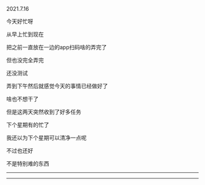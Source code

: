 2021.7.16

今天好忙呀

从早上忙到现在

把之前一直放在一边的app扫码啥的弄完了

但也没完全弄完

还没测试

弄到下午然后就感觉今天的事情已经做好了

啥也不想干了

但是这两天突然收到了好多任务

下个星期有的忙了

我还以为下个星期可以清净一点呢

不过也还好

不是特别难的东西

---------

-----------

